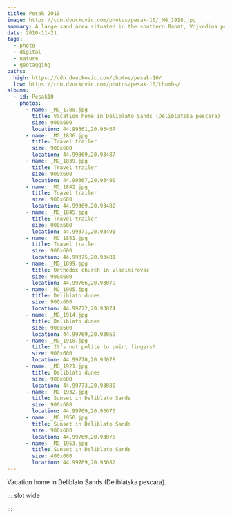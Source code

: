 ```yaml
---
title: Pesak 2010
image: https://cdn.dvuckovic.com/photos/pesak-10/_MG_1918.jpg
summary: A large sand area situated in the southern Banat, Vojvodina province, Serbia
date: 2010-11-21
tags:
  - photo
  - digital
  - nature
  - geotagging
paths:
  high: https://cdn.dvuckovic.com/photos/pesak-10/
  low: https://cdn.dvuckovic.com/photos/pesak-10/thumbs/
albums:
  - id: Pesak10
    photos:
      - name: _MG_1788.jpg
        title: Vacation home in Deliblato Sands (Deliblatska pescara)
        size: 900x600
        location: 44.99361,20.93467
      - name: _MG_1836.jpg
        title: Travel trailer
        size: 900x600
        location: 44.99369,20.93487
      - name: _MG_1839.jpg
        title: Travel trailer
        size: 900x600
        location: 44.99367,20.93490
      - name: _MG_1842.jpg
        title: Travel trailer
        size: 900x600
        location: 44.99369,20.93482
      - name: _MG_1845.jpg
        title: Travel trailer
        size: 900x600
        location: 44.99371,20.93491
      - name: _MG_1851.jpg
        title: Travel trailer
        size: 900x600
        location: 44.99375,20.93481
      - name: _MG_1899.jpg
        title: Orthodox church in Vladimirovac
        size: 900x600
        location: 44.99766,20.93079
      - name: _MG_1905.jpg
        title: Deliblato dunes
        size: 900x600
        location: 44.99772,20.93074
      - name: _MG_1914.jpg
        title: Deliblato dunes
        size: 900x600
        location: 44.99769,20.93069
      - name: _MG_1918.jpg
        title: It’s not polite to point fingers!
        size: 900x600
        location: 44.99770,20.93078
      - name: _MG_1921.jpg
        title: Deliblato dunes
        size: 900x600
        location: 44.99773,20.93080
      - name: _MG_1932.jpg
        title: Sunset in Deliblato Sands
        size: 900x600
        location: 44.99769,20.93073
      - name: _MG_1950.jpg
        title: Sunset in Deliblato Sands
        size: 900x600
        location: 44.99769,20.93076
      - name: _MG_1953.jpg
        title: Sunset in Deliblato Sands
        size: 400x600
        location: 44.99769,20.93082
---
```


Vacation home in Deliblato Sands (Deliblatska pescara).

::: slot wide

<PhotoAlbum id="Pesak10" />

:::
